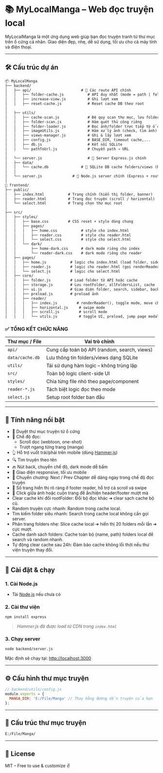 # 📚 MyLocalManga – Web đọc truyện local

MyLocalManga là một ứng dụng web giúp bạn đọc truyện tranh từ thư mục trên ổ cứng cá nhân. Giao diện đẹp, nhẹ, dễ sử dụng, tối ưu cho cả máy tính và điện thoại.

---

## 🛠️ Cấu trúc dự án

```txt
📦 MyLocalManga
├── backend/
│   ├── api/                       # 📡 Các route API chính
│   │   ├── folder-cache.js           # API duy nhất (mode = path | folders | random | top | search)
│   │   ├── increase-view.js          # Ghi lượt xem
│   │   ├── reset-cache.js            # Reset cache DB theo root
│
│   ├── utils/
│   │   ├── cache-scan.js             # Đệ quy scan thư mục, lưu folder vào DB
│   │   ├── folder-scan.js            # Hàm quét thủ công riêng
│   │   ├── folder-loader.js          # Đọc ảnh/folder trực tiếp từ ổ cứng
│   │   ├── imageUtils.js             # Hàm xử lý ảnh (check, tìm ảnh)
│   │   ├── views-manager.js          # Ghi & lấy lượt xem
│   │   ├── config.js                 # BASE_DIR, timeout cache,...
│   │   ├── db.js                     # Kết nối SQLite
│   │   └── pathToUrl.js              # Chuyển path → URL
│
│   └── server.js                     # 🎯 Server Express.js chính
│   ├── data/
│   │   └── cache.db               # 🔸 SQLite DB cache folders/views (RAM + ổ cứng)
│   │   
│   └── server.js              # 🎯 Node.js server chính (Express + router)
│
📁 frontend/
├── public/
│   ├── index.html           # Trang chính (hiển thị folder, banner)
│   ├── reader.html          # Trang đọc truyện (scroll / horizontal)
│   └── select.html          # Trang chọn thư mục root
│
├── src/
│   ├── styles/
│   │   ├── base.css         # CSS reset + style dùng chung
│   │   ├── pages/
│   │   │   ├── home.css           # style cho index.html
│   │   │   ├── reader.css         # style cho reader.html
│   │   │   └── select.css         # style cho select.html
│   │   └── dark/
│   │       ├── home-dark.css      # dark mode riêng cho index
│   │       └── reader-dark.css    # dark mode riêng cho reader
│   ├── pages/
│   │   ├── home.js           # logic cho index.html (load folder, sidebar, banner...)
│   │   ├── reader.js         # logic cho reader.html (gọi renderReader)
│   │   └── select.js         # logic cho select.html
│   ├── core/
│   │   ├── folder.js         # Load folder từ API hoặc cache
│   │   ├── storage.js        # Lưu rootFolder, allFoldersList, cache
│   │   ├── ui.js             # Giao diện folder, search, sidebar, back
│   │   ├── preload.js        # preload ảnh
│   │   ├── reader/
│   │   │   ├── index.js         # renderReader(), toggle mode, move chapter
│   │   │   ├── horizontal.js     # swipe mode
│   │   │   ├── scroll.js         # scroll mode
│   │   │   └── utils.js          # toggle UI, preload, jump page modal

```
### ✅ TỔNG KẾT CHỨC NĂNG

| Thư mục / File     | Vai trò chính                                |
|--------------------|-----------------------------------------------|
| `api/`             | Cung cấp toàn bộ API (random, search, views) |
| `data/cache.db`    | Lưu thông tin folders/views dạng SQLite      |
| `utils/`           | Tái sử dụng hàm logic – không trùng lặp      |
| `src/`             | Toàn bộ logic client-side UI                 |
| `styles/`          | Chia từng file nhỏ theo page/component       |
| `reader-*.js`      | Tách biệt logic đọc theo mode                |
| `select.js`        | Setup root folder ban đầu                    |
---
## 🚀 Tính năng nổi bật

- 📂 Duyệt thư mục truyện từ ổ cứng
- 📖 Chế độ đọc:
  - Scroll dọc (webtoon, one-shot)
  - Trượt ngang từng trang (manga)
- 👆 Hỗ trợ vuốt trái/phải trên mobile (dùng [Hammer.js](https://hammerjs.github.io))
- 🔍 Tìm truyện theo tên
- 🔙 Nút back, chuyển chế độ, dark mode dễ bấm
- 📱 Giao diện responsive, tối ưu mobile
- 🔁 Chuyển chương: Next / Prev Chapter dễ dàng ngay trong chế độ đọc truyện
- 📄 Số trang hiển thị rõ ràng ở footer reader, hỗ trợ cả scroll và swipe
- 🎯 Click giữa ảnh hoặc cuộn trang để ẩn/hiện header/footer mượt mà
- Clear cache khi đổi rootFolder: Đổi bộ đọc khác ➔ clear sạch cache bộ cũ.
- Random truyện cực nhanh: Random trong cache local.
- Tìm kiếm folder siêu nhanh: Search trong cache local không cần gọi server.
- Phân trang folders nhẹ: Slice cache local ➔ hiển thị 20 folders mỗi lần ➔ cực mượt.
- Cache danh sách folders: Cache toàn bộ {name, path} folders local để search và random nhanh.
- Tự động clear cache sau 24h: Đảm bảo cache không lỗi thời nếu thư viện truyện thay đổi.





---

## 🔧 Cài đặt & chạy

### 1. Cài Node.js

- Tải [Node.js](https://nodejs.org/en) nếu chưa có

### 2. Cài thư viện

```bash
npm install express
```

> *Hammer.js đã được load từ CDN trong `index.html`*

### 3. Chạy server

```bash
node backend/server.js
```

Mặc định sẽ chạy tại: [http://localhost:3000](http://localhost:3000)

---

## ⚙️ Cấu hình thư mục truyện

```js
// backend/utils/config.js
module.exports = {
  MANGA_DIR: 'E:/File/Manga' // Thay bằng đường dẫn truyện của bạn
};
```

---

## 📸 Cấu trúc thư mục truyện

```txt
E:/File/Manga/
```

---

## 📜 License

MIT – Free to use & customize ✌️